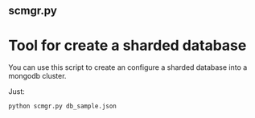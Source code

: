 ## scmgr.py
# Tool for create a sharded database

You can use this script to create an configure a sharded database into a mongodb cluster.

Just:

```
python scmgr.py db_sample.json
```
